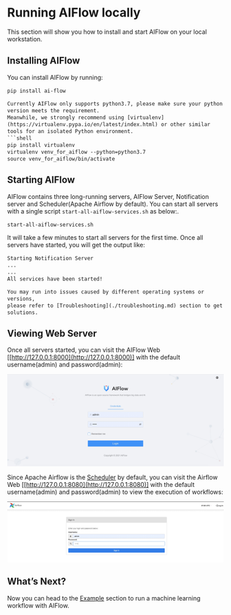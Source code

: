 # Running AIFlow locally

This section will show you how to install and start AIFlow on your local workstation.

## Installing AIFlow
You can install AIFlow by running:
```shell script
pip install ai-flow
```

```{note}
Currently AIFlow only supports python3.7, please make sure your python version meets the requirement.
Meanwhile, we strongly recommend using [virtualenv](https://virtualenv.pypa.io/en/latest/index.html) or other similar tools for an isolated Python environment.
```shell
pip install virtualenv
virtualenv venv_for_aiflow --python=python3.7
source venv_for_aiflow/bin/activate
```


## Starting AIFlow 

AIFlow contains three long-running servers, AIFlow Server, Notification server and Scheduler(Apache Airflow by default).
You can start all servers with a single script `start-all-aiflow-services.sh` as below:.

```shell
start-all-aiflow-services.sh
```

It will take a few minutes to start all servers for the first time. Once all servers have started, you will get the output like:

```text
Starting Notification Server
...
...
All services have been started!
```
```{note}
You may run into issues caused by different operating systems or versions, 
please refer to [Troubleshooting](./troubleshooting.md) section to get solutions.
```
## Viewing Web Server

Once all servers started, you can visit the AIFlow Web [[http://127.0.0.1:8000](http://127.0.0.1:8000)] with the default username(admin) and password(admin):

![aiflow login ui](../../images/ai_flow_webui.jpg)

Since Apache Airflow is the [Scheduler](../architecture/overview.md) by default, you can visit the Airflow Web [[http://127.0.0.1:8080](http://127.0.0.1:8080)] 
with the default username(admin) and password(admin) to view the execution of workflows:

![airflow login ui](../../images/airflow_login_ui.png)

## What’s Next?
Now you can head to the [Example](./run_example.md) section to run a machine learning workflow with AIFlow.
